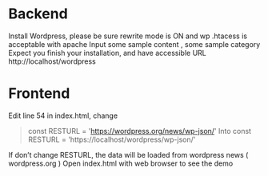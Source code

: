 # Backend

Install Wordpress, please be sure rewrite mode  is ON and wp .htacess is acceptable with apache
Input some sample content , some sample category
Expect you finish your installation, and have accessible URL http://localhost/wordpress 

# Frontend 

Edit line 54 in index.html, change 
> const RESTURL = 'https://wordpress.org/news/wp-json/'
Into
> const RESTURL = 'https://localhost/wordpress/wp-json/'

If don’t change RESTURL, the data will be loaded from wordpress news ( wordpress.org )
Open index.html with web browser to see the demo
